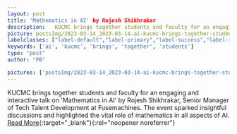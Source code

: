 ```yaml
---
layout: post
title: 'Mathematics in AI' by Rojesh Shikhrakar
description:   KUCMC brings together students and faculty for an engaging and interactive talk on 'Mathematics in AI' by Rojesh Shikhrakar, Senior Manager of Tech Talent Development at Fusemachines. The event sparked insightful discussions and highlighted the vital role of mathematics in all aspects of AI.
picture: postsImg/2023-03-14_2023-03-14-ai-kucmc-brings-together-student_0.png
labelclasses: ["label-default","label-primary","label-success","label-info","label-warning","label-danger"]
keywords: ['ai', 'kucmc', 'brings', 'together', 'students']
type: "post"
author: "FB"

pictures: ['postsImg/2023-03-14_2023-03-14-ai-kucmc-brings-together-student_0.png', 'postsImg/2023-03-14_2023-03-14-ai-kucmc-brings-together-student_1.png', 'postsImg/2023-03-14_2023-03-14-ai-kucmc-brings-together-student_2.png']
---
```

  KUCMC brings together students and faculty for an engaging and interactive talk on 'Mathematics in AI' by Rojesh Shikhrakar, Senior Manager of Tech Talent Development at Fusemachines. The event sparked insightful discussions and highlighted the vital role of mathematics in all aspects of AI.  <br>[Read More](#){:target="_blank"}{:rel="noopener noreferrer"}
